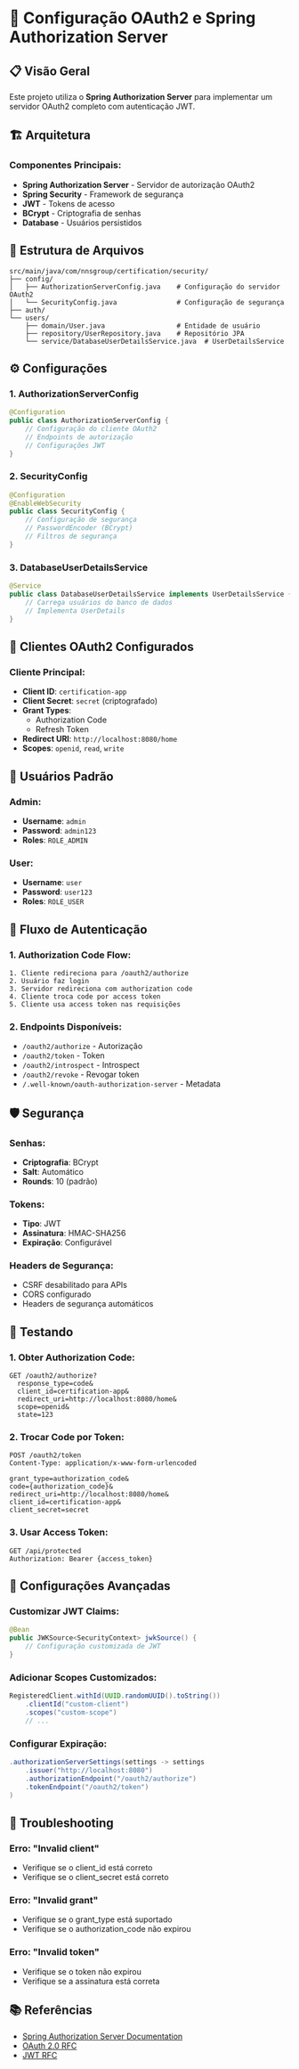 # 🔐 Configuração OAuth2 e Spring Authorization Server

## 📋 Visão Geral

Este projeto utiliza o **Spring Authorization Server** para implementar um servidor OAuth2 completo com autenticação JWT.

## 🏗️ Arquitetura

### Componentes Principais:
- **Spring Authorization Server** - Servidor de autorização OAuth2
- **Spring Security** - Framework de segurança
- **JWT** - Tokens de acesso
- **BCrypt** - Criptografia de senhas
- **Database** - Usuários persistidos

## 📁 Estrutura de Arquivos

```
src/main/java/com/nnsgroup/certification/security/
├── config/
│   ├── AuthorizationServerConfig.java    # Configuração do servidor OAuth2
│   └── SecurityConfig.java               # Configuração de segurança
├── auth/
└── users/
    ├── domain/User.java                  # Entidade de usuário
    ├── repository/UserRepository.java    # Repositório JPA
    └── service/DatabaseUserDetailsService.java  # UserDetailsService
```

## ⚙️ Configurações

### 1. AuthorizationServerConfig
```java
@Configuration
public class AuthorizationServerConfig {
    // Configuração do cliente OAuth2
    // Endpoints de autorização
    // Configurações JWT
}
```

### 2. SecurityConfig
```java
@Configuration
@EnableWebSecurity
public class SecurityConfig {
    // Configuração de segurança
    // PasswordEncoder (BCrypt)
    // Filtros de segurança
}
```

### 3. DatabaseUserDetailsService
```java
@Service
public class DatabaseUserDetailsService implements UserDetailsService {
    // Carrega usuários do banco de dados
    // Implementa UserDetails
}
```

## 🔑 Clientes OAuth2 Configurados

### Cliente Principal:
- **Client ID**: `certification-app`
- **Client Secret**: `secret` (criptografado)
- **Grant Types**: 
  - Authorization Code
  - Refresh Token
- **Redirect URI**: `http://localhost:8080/home`
- **Scopes**: `openid`, `read`, `write`

## 👥 Usuários Padrão

### Admin:
- **Username**: `admin`
- **Password**: `admin123`
- **Roles**: `ROLE_ADMIN`

### User:
- **Username**: `user`
- **Password**: `user123`
- **Roles**: `ROLE_USER`

## 🔄 Fluxo de Autenticação

### 1. Authorization Code Flow:
```
1. Cliente redireciona para /oauth2/authorize
2. Usuário faz login
3. Servidor redireciona com authorization code
4. Cliente troca code por access token
5. Cliente usa access token nas requisições
```

### 2. Endpoints Disponíveis:
- `/oauth2/authorize` - Autorização
- `/oauth2/token` - Token
- `/oauth2/introspect` - Introspect
- `/oauth2/revoke` - Revogar token
- `/.well-known/oauth-authorization-server` - Metadata

## 🛡️ Segurança

### Senhas:
- **Criptografia**: BCrypt
- **Salt**: Automático
- **Rounds**: 10 (padrão)

### Tokens:
- **Tipo**: JWT
- **Assinatura**: HMAC-SHA256
- **Expiração**: Configurável

### Headers de Segurança:
- CSRF desabilitado para APIs
- CORS configurado
- Headers de segurança automáticos

## 🧪 Testando

### 1. Obter Authorization Code:
```
GET /oauth2/authorize?
  response_type=code&
  client_id=certification-app&
  redirect_uri=http://localhost:8080/home&
  scope=openid&
  state=123
```

### 2. Trocar Code por Token:
```
POST /oauth2/token
Content-Type: application/x-www-form-urlencoded

grant_type=authorization_code&
code={authorization_code}&
redirect_uri=http://localhost:8080/home&
client_id=certification-app&
client_secret=secret
```

### 3. Usar Access Token:
```
GET /api/protected
Authorization: Bearer {access_token}
```

## 🔧 Configurações Avançadas

### Customizar JWT Claims:
```java
@Bean
public JWKSource<SecurityContext> jwkSource() {
    // Configuração customizada de JWT
}
```

### Adicionar Scopes Customizados:
```java
RegisteredClient.withId(UUID.randomUUID().toString())
    .clientId("custom-client")
    .scopes("custom-scope")
    // ...
```

### Configurar Expiração:
```java
.authorizationServerSettings(settings -> settings
    .issuer("http://localhost:8080")
    .authorizationEndpoint("/oauth2/authorize")
    .tokenEndpoint("/oauth2/token")
)
```

## 🚨 Troubleshooting

### Erro: "Invalid client"
- Verifique se o client_id está correto
- Verifique se o client_secret está correto

### Erro: "Invalid grant"
- Verifique se o grant_type está suportado
- Verifique se o authorization_code não expirou

### Erro: "Invalid token"
- Verifique se o token não expirou
- Verifique se a assinatura está correta

## 📚 Referências

- [Spring Authorization Server Documentation](https://docs.spring.io/spring-authorization-server/docs/current/reference/html/)
- [OAuth 2.0 RFC](https://tools.ietf.org/html/rfc6749)
- [JWT RFC](https://tools.ietf.org/html/rfc7519) 